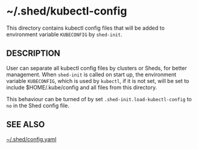 # ~/.shed/kubectl-config

This directory contains kubectl config files that will be added to environment variable `KUBECONFIG` by `shed-init`.

## DESCRIPTION

User can separate all kubectl config files by clusters or Sheds, for better management. When `shed-init` is called on start up, the environment variable `KUBECONFIG`, which is used by `kubectl`, if it is not set, will be set to include $HOME/.kube/config and all files from this directory.

This behaviour can be turned of by set `.shed-init.load-kubectl-config` to `no` in the Shed config file.

## SEE ALSO

[~/.shed/config.yaml](file-shed-config.yaml.md)
